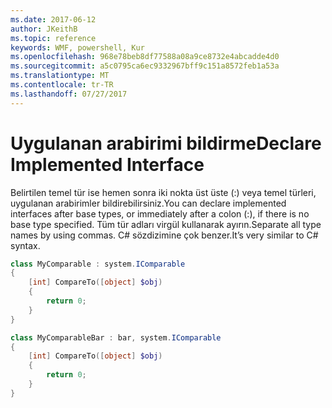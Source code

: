 ```yaml
---
ms.date: 2017-06-12
author: JKeithB
ms.topic: reference
keywords: WMF, powershell, Kur
ms.openlocfilehash: 968e78beb8df77588a08a9ce8732e4abcadde4d0
ms.sourcegitcommit: a5c0795ca6ec9332967bff9c151a8572feb1a53a
ms.translationtype: MT
ms.contentlocale: tr-TR
ms.lasthandoff: 07/27/2017
---
```

# <a name="declare-implemented-interface"></a><span data-ttu-id="b7eea-102">Uygulanan arabirimi bildirme</span><span class="sxs-lookup"><span data-stu-id="b7eea-102">Declare Implemented Interface</span></span>

<span data-ttu-id="b7eea-103">Belirtilen temel tür ise hemen sonra iki nokta üst üste (:) veya temel türleri, uygulanan arabirimler bildirebilirsiniz.</span><span class="sxs-lookup"><span data-stu-id="b7eea-103">You can declare implemented interfaces after base types, or immediately after a colon (:), if there is no base type specified.</span></span> <span data-ttu-id="b7eea-104">Tüm tür adları virgül kullanarak ayırın.</span><span class="sxs-lookup"><span data-stu-id="b7eea-104">Separate all type names by using commas.</span></span> <span data-ttu-id="b7eea-105">C# sözdizimine çok benzer.</span><span class="sxs-lookup"><span data-stu-id="b7eea-105">It’s very similar to C# syntax.</span></span>

```powershell
class MyComparable : system.IComparable
{
    [int] CompareTo([object] $obj)
    {
        return 0;
    }
}

class MyComparableBar : bar, system.IComparable
{
    [int] CompareTo([object] $obj)
    {
        return 0;
    }
}
```


